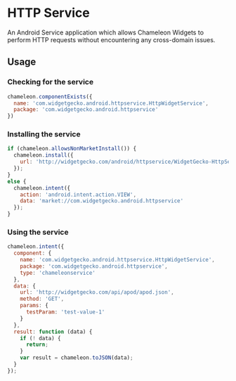 # HTTP Service

An Android Service application which allows Chameleon Widgets to perform HTTP requests without encountering any cross-domain issues.

## Usage

### Checking for the service
```js
chameleon.componentExists({
  name: 'com.widgetgecko.android.httpservice.HttpWidgetService',
  package: 'com.widgetgecko.android.httpservice'
})
```
### Installing the service
```js
if (chameleon.allowsNonMarketInstall()) {
  chameleon.install({
    url: 'http://widgetgecko.com/android/httpservice/WidgetGecko-HttpService-0.1.apk'
  });
}
else {
  chameleon.intent({
    action: 'android.intent.action.VIEW',
    data: 'market://com.widgetgecko.android.httpservice'
  });
}
```
### Using the service
```js
chameleon.intent({
  component: {
    name: 'com.widgetgecko.android.httpservice.HttpWidgetService',
    package: 'com.widgetgecko.android.httpservice',
    type: 'chameleonservice'
  },
  data: {
    url: 'http://widgetgecko.com/api/apod/apod.json',
    method: 'GET',
    params: {
      testParam: 'test-value-1'
    }
  },
  result: function (data) {
    if (! data) {
      return;
    }
    var result = chameleon.toJSON(data);
  }
});
```
